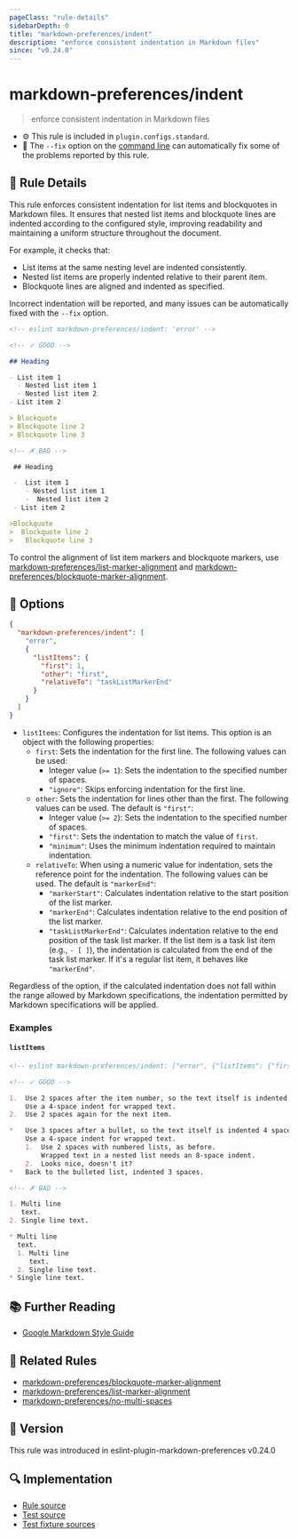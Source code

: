```yaml
---
pageClass: "rule-details"
sidebarDepth: 0
title: "markdown-preferences/indent"
description: "enforce consistent indentation in Markdown files"
since: "v0.24.0"
---
```


# markdown-preferences/indent

> enforce consistent indentation in Markdown files

- ⚙️ This rule is included in `plugin.configs.standard`.
- 🔧 The `--fix` option on the [command line](https://eslint.org/docs/user-guide/command-line-interface#fixing-problems) can automatically fix some of the problems reported by this rule.

## 📖 Rule Details

This rule enforces consistent indentation for list items and blockquotes in Markdown files. It ensures that nested list items and blockquote lines are indented according to the configured style, improving readability and maintaining a uniform structure throughout the document.

For example, it checks that:

- List items at the same nesting level are indented consistently.
- Nested list items are properly indented relative to their parent item.
- Blockquote lines are aligned and indented as specified.

Incorrect indentation will be reported, and many issues can be automatically fixed with the `--fix` option.

<!-- prettier-ignore-start -->

<!-- eslint-skip -->

```md
<!-- eslint markdown-preferences/indent: 'error' -->

<!-- ✓ GOOD -->

## Heading

- List item 1
  - Nested list item 1
  - Nested list item 2
- List item 2

> Blockquote
> Blockquote line 2
> Blockquote line 3

<!-- ✗ BAD -->

 ## Heading

 -  List item 1
    - Nested list item 1
    -  Nested list item 2
 - List item 2

>Blockquote
>  Blockquote line 2
>   Blockquote line 3
```

<!-- prettier-ignore-end -->

To control the alignment of list item markers and blockquote markers, use [markdown-preferences/list-marker-alignment] and [markdown-preferences/blockquote-marker-alignment].

## 🔧 Options

```json
{
  "markdown-preferences/indent": [
    "error",
    {
      "listItems": {
        "first": 1,
        "other": "first",
        "relativeTo": "taskListMarkerEnd"
      }
    }
  ]
}
```

- `listItems`: Configures the indentation for list items. This option is an object with the following properties:
  - `first`: Sets the indentation for the first line. The following values can be used:
    - Integer value (`>= 1`): Sets the indentation to the specified number of spaces.
    - `"ignore"`: Skips enforcing indentation for the first line.
  - `other`: Sets the indentation for lines other than the first. The following values can be used. The default is `"first"`:
    - Integer value (`>= 2`): Sets the indentation to the specified number of spaces.
    - `"first"`: Sets the indentation to match the value of `first`.
    - `"minimum"`: Uses the minimum indentation required to maintain indentation.
  - `relativeTo`: When using a numeric value for indentation, sets the reference point for the indentation. The following values can be used. The default is `"markerEnd"`:
    - `"markerStart"`: Calculates indentation relative to the start position of the list marker.
    - `"markerEnd"`: Calculates indentation relative to the end position of the list marker.
    - `"taskListMarkerEnd"`: Calculates indentation relative to the end position of the task list marker. If the list item is a task list item (e.g., `- [ ]`), the indentation is calculated from the end of the task list marker. If it's a regular list item, it behaves like `"markerEnd"`.

Regardless of the option, if the calculated indentation does not fall within the range allowed by Markdown specifications, the indentation permitted by Markdown specifications will be applied.

### Examples

#### `listItems`

<!-- prettier-ignore-start -->

<!-- eslint-skip -->

```md
<!-- eslint markdown-preferences/indent: ["error", {"listItems": {"first": 4, "other": 4, "relativeTo": "markerStart"}}] -->

<!-- ✓ GOOD -->

1.  Use 2 spaces after the item number, so the text itself is indented 4 spaces.
    Use a 4-space indent for wrapped text.
2.  Use 2 spaces again for the next item.

*   Use 3 spaces after a bullet, so the text itself is indented 4 spaces.
    Use a 4-space indent for wrapped text.
    1.  Use 2 spaces with numbered lists, as before.
        Wrapped text in a nested list needs an 8-space indent.
    2.  Looks nice, doesn't it?
*   Back to the bulleted list, indented 3 spaces.

<!-- ✗ BAD -->

1. Multi line
   text.
2. Single line text.

* Multi line
  text.
  1. Multi line
     text.
  2. Single line text.
* Single line text.
```

<!-- prettier-ignore-end -->

## 📚 Further Reading

- [Google Markdown Style Guide](https://google.github.io/styleguide/docguide/style.html)

## 👫 Related Rules

- [markdown-preferences/blockquote-marker-alignment]
- [markdown-preferences/list-marker-alignment]
- [markdown-preferences/no-multi-spaces](./no-multi-spaces.md)

[markdown-preferences/blockquote-marker-alignment]: ./blockquote-marker-alignment.md
[markdown-preferences/list-marker-alignment]: ./list-marker-alignment.md

## 🚀 Version

This rule was introduced in eslint-plugin-markdown-preferences v0.24.0

## 🔍 Implementation

- [Rule source](https://github.com/ota-meshi/eslint-plugin-markdown-preferences/blob/main/src/rules/indent.ts)
- [Test source](https://github.com/ota-meshi/eslint-plugin-markdown-preferences/blob/main/tests/src/rules/indent.ts)
- [Test fixture sources](https://github.com/ota-meshi/eslint-plugin-markdown-preferences/tree/main/tests/fixtures/rules/indent)
